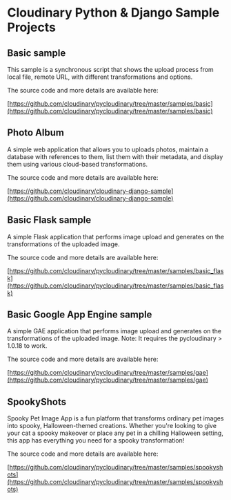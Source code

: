 Cloudinary Python & Django Sample Projects
=========================================

## Basic sample

This sample is a synchronous script that shows the upload process from local file, remote URL, with different transformations and options.

The source code and more details are available here:

[https://github.com/cloudinary/pycloudinary/tree/master/samples/basic](https://github.com/cloudinary/pycloudinary/tree/master/samples/basic)


## Photo Album

A simple web application that allows you to uploads photos, maintain a database with references to them, list them with their metadata, and display them using various cloud-based transformations.

The source code and more details are available here:

[https://github.com/cloudinary/cloudinary-django-sample](https://github.com/cloudinary/cloudinary-django-sample)


## Basic Flask sample

A simple Flask application that performs image upload and generates on the transformations of the uploaded image.

The source code and more details are available here:

[https://github.com/cloudinary/pycloudinary/tree/master/samples/basic_flask](https://github.com/cloudinary/pycloudinary/tree/master/samples/basic_flask)

## Basic Google App Engine sample

A simple GAE application that performs image upload and generates on the transformations of the uploaded image. Note: It requires the pycloudinary > 1.0.18 to work.

The source code and more details are available here:

[https://github.com/cloudinary/pycloudinary/tree/master/samples/gae](https://github.com/cloudinary/pycloudinary/tree/master/samples/gae)

## SpookyShots

Spooky Pet Image App is a fun platform that transforms ordinary pet images into spooky, Halloween-themed creations. Whether you're looking to give your cat a spooky makeover or place any pet in a chilling Halloween setting, this app has everything you need for a spooky transformation!

The source code and more details are available here:

[https://github.com/cloudinary/pycloudinary/tree/master/samples/spookyshots](https://github.com/cloudinary/pycloudinary/tree/master/samples/spookyshots)